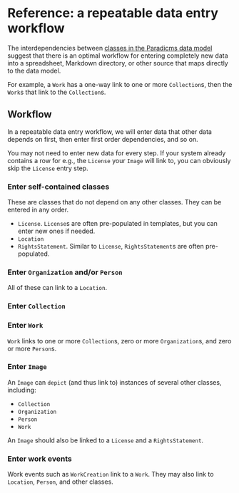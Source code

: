 # Reference: a repeatable data entry workflow

The interdependencies between [classes in the Paradicms data model](./data-model.mdx) suggest that there is an optimal workflow for entering completely new data into a spreadsheet, Markdown directory, or other source that maps directly to the data model.

For example, a `Work` has a one-way link to one or more `Collection`s, then the `Work`s that link to the `Collection`s.

## Workflow

In a repeatable data entry workflow, we will enter data that other data depends on first, then enter first order dependencies, and so on.

You may not need to enter new data for every step. If your system already contains a row for e.g., the `License` your `Image` will link to, you can obviously skip the `License` entry step.

### Enter self-contained classes

These are classes that do not depend on any other classes. They can be entered in any order.

* `License`. `License`s are often pre-populated in templates, but you can enter new ones if needed.
* `Location`
* `RightsStatement`. Similar to `License`, `RightsStatement`s are often pre-populated.

### Enter `Organization` and/or `Person`

All of these can link to a `Location`.

### Enter `Collection`

### Enter `Work`

`Work` links to one or more `Collection`s, zero or more `Organization`s, and zero or more `Person`s.

### Enter `Image`

An `Image` can `depict` (and thus link to) instances of several other classes, including:

* `Collection`
* `Organization`
* `Person`
* `Work`

An `Image` should also be linked to a `License` and a `RightsStatement`.

### Enter work events

Work events such as `WorkCreation` link to a `Work`. They may also link to `Location`, `Person`, and other classes. 